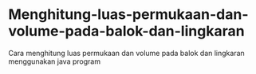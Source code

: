 # Menghitung-luas-permukaan-dan-volume-pada-balok-dan-lingkaran
Cara menghitung luas permukaan dan volume pada balok dan lingkaran menggunakan java program
